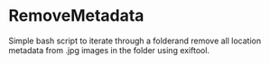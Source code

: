 # RemoveMetadata
Simple bash script to iterate through a folderand remove all location metadata from .jpg images in the folder using exiftool.
